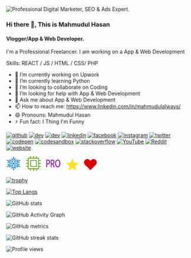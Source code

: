 ![Professional Digital Marketer, SEO & Ads Expert.](https://media.licdn.com/dms/image/C5616AQFVffuLl4jJLQ/profile-displaybackgroundimage-shrink_350_1400/0/1662511516078?e=1677110400&v=beta&t=HPufxm-abV3ukqOUoJHbQwWfsmCVNwUo6q5PE3qZK_s)

### Hi there 👋, This is Mahmudul Hasan
#### Vlogger/App & Web Developer.


I'm a Professional Freelancer.
I am working on a App & Web Development

Skills: REACT / JS / HTML / CSS/ PHP
- 🔭 I’m currently working on Upwork
- 🌱 I’m currently learning Python
- 👯 I’m looking to collaborate on Coding 
- 🤔 I’m looking for help with App & Web Development
- 💬 Ask me about App & Web Development
- 📫 How to reach me: https://www.linkedin.com/in/mahmudulalways/
- 😄 Pronouns: Mahmudul Hasan 
- ⚡ Fun fact: I Thing I'm Funny 


[<img src='https://cdn.jsdelivr.net/npm/simple-icons@3.0.1/icons/github.svg' alt='github' height='40'>](https://github.com/IamMahmudulHasan)  [<img src='https://cdn.jsdelivr.net/npm/simple-icons@3.0.1/icons/dev-dot-to.svg' alt='dev' height='40'>](https://dev.to/IamMahmudulHasan)  [<img src='https://cdn.jsdelivr.net/npm/simple-icons@3.0.1/icons/hashnode.svg' alt='dev' height='40'>](IamMahmudulHasan)  [<img src='https://cdn.jsdelivr.net/npm/simple-icons@3.0.1/icons/linkedin.svg' alt='linkedin' height='40'>](https://www.linkedin.com/in/https://www.linkedin.com/in/mahmudulalways//)  [<img src='https://cdn.jsdelivr.net/npm/simple-icons@3.0.1/icons/facebook.svg' alt='facebook' height='40'>](https://www.facebook.com/mahmudulalways)  [<img src='https://cdn.jsdelivr.net/npm/simple-icons@3.0.1/icons/instagram.svg' alt='instagram' height='40'>](https://www.instagram.com/https://www.instagram.com/mahmudulalways//)  [<img src='https://cdn.jsdelivr.net/npm/simple-icons@3.0.1/icons/twitter.svg' alt='twitter' height='40'>](https://twitter.com/mahmudulalways)  [<img src='https://cdn.jsdelivr.net/npm/simple-icons@3.0.1/icons/codepen.svg' alt='codepen' height='40'>](https://codepen.io/mahmudulalways)  [<img src='https://cdn.jsdelivr.net/npm/simple-icons@3.0.1/icons/codesandbox.svg' alt='codesandbox' height='40'>](https://codesandbox.io/u/mahmudulalways)  [<img src='https://cdn.jsdelivr.net/npm/simple-icons@3.0.1/icons/stackoverflow.svg' alt='stackoverflow' height='40'>](https://stackoverflow.com/users/20816535)  [<img src='https://cdn.jsdelivr.net/npm/simple-icons@3.0.1/icons/youtube.svg' alt='YouTube' height='40'>](https://www.youtube.com/channel/URj3yhcUjB2TcFrO1gKz7w)  [<img src='https://cdn.jsdelivr.net/npm/simple-icons@3.0.1/icons/reddit.svg' alt='Reddit' height='40'>](https://www.reddit.com/user/mahmudulalways)  [<img src='https://cdn.jsdelivr.net/npm/simple-icons@3.0.1/icons/icloud.svg' alt='website' height='40'>](https://www.randommahmudul.com/)  

<a href='https://archiveprogram.github.com/'><img src='https://raw.githubusercontent.com/acervenky/animated-github-badges/master/assets/acbadge.gif' width='40' height='40'></a> <a href='https://docs.github.com/en/developers'><img src='https://raw.githubusercontent.com/acervenky/animated-github-badges/master/assets/devbadge.gif' width='40' height='40'></a> <a href='https://github.com/pricing'><img src='https://raw.githubusercontent.com/acervenky/animated-github-badges/master/assets/pro.gif' width='40' height='40'></a> <a href='https://stars.github.com/'><img src='https://raw.githubusercontent.com/acervenky/animated-github-badges/master/assets/starbadge.gif' width='35' height='35'></a> <a href='https://docs.github.com/en/github/supporting-the-open-source-community-with-github-sponsors'><img src='https://raw.githubusercontent.com/acervenky/animated-github-badges/master/assets/sponsorbadge.gif' width='35' height='35'></a> 

[![trophy](https://github-profile-trophy.vercel.app/?username=IamMahmudulHasan)](https://github.com/ryo-ma/github-profile-trophy)

[![Top Langs](https://github-readme-stats.vercel.app/api/top-langs/?username=IamMahmudulHasan)](https://github.com/anuraghazra/github-readme-stats)

![GitHub stats](https://github-readme-stats.vercel.app/api?username=IamMahmudulHasan&show_icons=true&count_private=true)  

![GitHub Activity Graph](https://activity-graph.herokuapp.com/graph?username=IamMahmudulHasan)  

![GitHub metrics](https://metrics.lecoq.io/IamMahmudulHasan)  

![GitHub streak stats](https://streak-stats.demolab.com/?user=IamMahmudulHasan)  

![Profile views](https://gpvc.arturio.dev/IamMahmudulHasan)  
